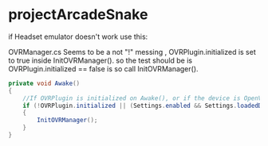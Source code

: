 # projectArcadeSnake

if Headset emulator doesn't work use this:

OVRManager.cs
Seems to be a not "!" messing , OVRPlugin.initialized is set to true inside InitOVRManager().
so the test should be is  OVRPlugin.initialized == false is so call InitOVRManager().
```c#
private void Awake()
{
	//If OVRPlugin is initialized on Awake(), or if the device is OpenVR, OVRManager should be initialized right away.
	if (!OVRPlugin.initialized || (Settings.enabled && Settings.loadedDeviceName == OPENVR_UNITY_NAME_STR))
	{
		InitOVRManager();
	}
}
```
